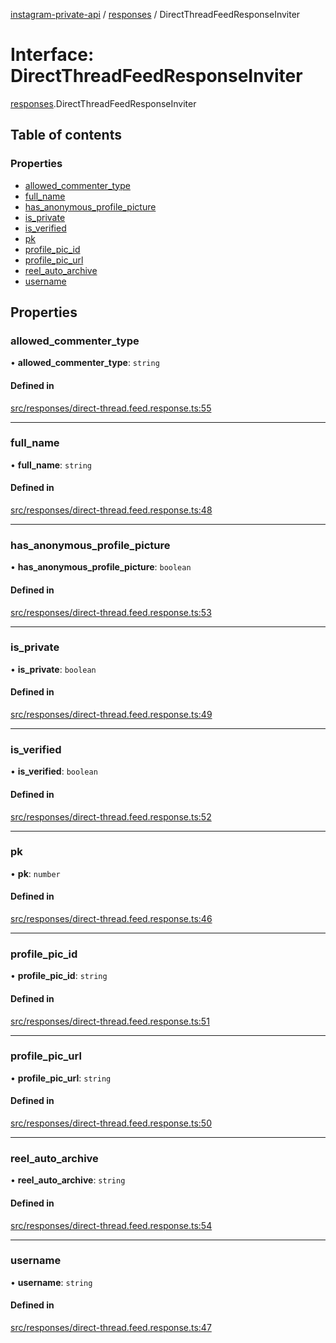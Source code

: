 [instagram-private-api](../../README.md) / [responses](../../modules/responses.md) / DirectThreadFeedResponseInviter

# Interface: DirectThreadFeedResponseInviter

[responses](../../modules/responses.md).DirectThreadFeedResponseInviter

## Table of contents

### Properties

- [allowed\_commenter\_type](DirectThreadFeedResponseInviter.md#allowed_commenter_type)
- [full\_name](DirectThreadFeedResponseInviter.md#full_name)
- [has\_anonymous\_profile\_picture](DirectThreadFeedResponseInviter.md#has_anonymous_profile_picture)
- [is\_private](DirectThreadFeedResponseInviter.md#is_private)
- [is\_verified](DirectThreadFeedResponseInviter.md#is_verified)
- [pk](DirectThreadFeedResponseInviter.md#pk)
- [profile\_pic\_id](DirectThreadFeedResponseInviter.md#profile_pic_id)
- [profile\_pic\_url](DirectThreadFeedResponseInviter.md#profile_pic_url)
- [reel\_auto\_archive](DirectThreadFeedResponseInviter.md#reel_auto_archive)
- [username](DirectThreadFeedResponseInviter.md#username)

## Properties

### allowed\_commenter\_type

• **allowed\_commenter\_type**: `string`

#### Defined in

[src/responses/direct-thread.feed.response.ts:55](https://github.com/Nerixyz/instagram-private-api/blob/4971f34/src/responses/direct-thread.feed.response.ts#L55)

___

### full\_name

• **full\_name**: `string`

#### Defined in

[src/responses/direct-thread.feed.response.ts:48](https://github.com/Nerixyz/instagram-private-api/blob/4971f34/src/responses/direct-thread.feed.response.ts#L48)

___

### has\_anonymous\_profile\_picture

• **has\_anonymous\_profile\_picture**: `boolean`

#### Defined in

[src/responses/direct-thread.feed.response.ts:53](https://github.com/Nerixyz/instagram-private-api/blob/4971f34/src/responses/direct-thread.feed.response.ts#L53)

___

### is\_private

• **is\_private**: `boolean`

#### Defined in

[src/responses/direct-thread.feed.response.ts:49](https://github.com/Nerixyz/instagram-private-api/blob/4971f34/src/responses/direct-thread.feed.response.ts#L49)

___

### is\_verified

• **is\_verified**: `boolean`

#### Defined in

[src/responses/direct-thread.feed.response.ts:52](https://github.com/Nerixyz/instagram-private-api/blob/4971f34/src/responses/direct-thread.feed.response.ts#L52)

___

### pk

• **pk**: `number`

#### Defined in

[src/responses/direct-thread.feed.response.ts:46](https://github.com/Nerixyz/instagram-private-api/blob/4971f34/src/responses/direct-thread.feed.response.ts#L46)

___

### profile\_pic\_id

• **profile\_pic\_id**: `string`

#### Defined in

[src/responses/direct-thread.feed.response.ts:51](https://github.com/Nerixyz/instagram-private-api/blob/4971f34/src/responses/direct-thread.feed.response.ts#L51)

___

### profile\_pic\_url

• **profile\_pic\_url**: `string`

#### Defined in

[src/responses/direct-thread.feed.response.ts:50](https://github.com/Nerixyz/instagram-private-api/blob/4971f34/src/responses/direct-thread.feed.response.ts#L50)

___

### reel\_auto\_archive

• **reel\_auto\_archive**: `string`

#### Defined in

[src/responses/direct-thread.feed.response.ts:54](https://github.com/Nerixyz/instagram-private-api/blob/4971f34/src/responses/direct-thread.feed.response.ts#L54)

___

### username

• **username**: `string`

#### Defined in

[src/responses/direct-thread.feed.response.ts:47](https://github.com/Nerixyz/instagram-private-api/blob/4971f34/src/responses/direct-thread.feed.response.ts#L47)
